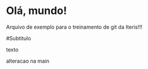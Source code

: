 # Olá, mundo!

Arquivo de exemplo para o treinamento de git da Iteris!!!

#Subtitulo

texto

alteracao na main
